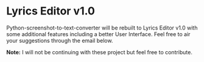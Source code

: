 # Lyrics Editor v1.0
Python-screenshot-to-text-converter will be rebuilt to Lyrics Editor v1.0 with some additional features including a better User Interface. Feel free to air your suggestions through the email below.

**Note:** I will not be continuing with these project but feel free to contribute.


